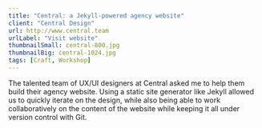 ```yaml
---
title: "Central: a Jekyll-powered agency website"
client: "Central Design"
url: http://www.central.team
urlLabel: "Visit website"
thumbnailSmall: central-800.jpg
thumbnailBig: central-1024.jpg
tags: [Craft, Workshop]
---
```


The talented team of UX/UI designers at Central asked me to help them build their agency website. Using a static site generator like Jekyll allowed us to quickly iterate on the design, while also being able to work collaboratively on the content of the website while keeping it all under version control with Git.

